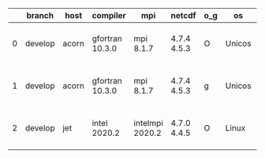 |    | branch   | host   | compiler        | mpi             | netcdf      | o_g   | os     | build   | u_pass   | u_fail   | s_pass   | s_fail   | e_pass   | e_fail   | nuopc_pass   | nuopc_fail   | artifacts_hash                                                                                                                                        | modified                  |
|----|----------|--------|-----------------|-----------------|-------------|-------|--------|---------|----------|----------|----------|----------|----------|----------|--------------|--------------|-------------------------------------------------------------------------------------------------------------------------------------------------------|---------------------------|
|  0 | develop  | acorn  | gfortran 10.3.0 | mpi 8.1.7       | 4.7.4 4.5.3 | O     | Unicos | fail    | 13581    | 78       | 47       | 2        | 80       | 0        | 0            | 50           | [artifacts](https://github.com/esmf-org/esmf-test-artifacts/tree/c331907f8409f0521d2ebe2e330b95ede07e33ab/develop/acorn/gfortran/10.3.0/O/mpi/8.1.7)  | 2022-05-07 02:01:21 +0000 |
|  1 | develop  | acorn  | gfortran 10.3.0 | mpi 8.1.7       | 4.7.4 4.5.3 | g     | Unicos | fail    | 13581    | 78       | 47       | 2        | 80       | 0        | 0            | 50           | [artifacts](https://github.com/esmf-org/esmf-test-artifacts/tree/b00e228245046682048ef64c5e98d3d0203b8080/develop/acorn/gfortran/10.3.0/g/mpi/8.1.7)  | 2022-05-07 02:02:49 +0000 |
|  2 | develop  | jet    | intel 2020.2    | intelmpi 2020.2 | 4.7.0 4.4.5 | O     | Linux  | pass    | pending  | pending  | pending  | pending  | pending  | pending  | pending      | pending      | [artifacts](https://github.com/esmf-org/esmf-test-artifacts/tree/9619ee9a8fee137d47c2e0187f6718101a19b6af/develop/jet/intel/2020.2/O/intelmpi/2020.2) | 2022-05-07 04:07:43 +0000 |